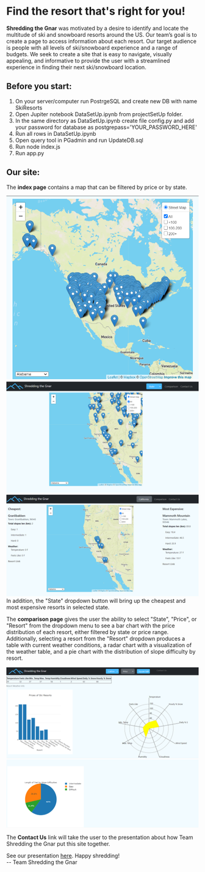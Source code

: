 # **Find the resort that's right for you!**

**Shredding the Gnar** was motivated by a desire to identify and locate the multitude of ski and snowboard resorts around the US. Our team’s goal is to create a page to access information about each resort. Our target audience is people with all levels of ski/snowboard experience and a range of budgets. We seek to create a site that is easy to navigate, visually appealing, and informative to provide the user with a streamlined experience in finding their next ski/snowboard location.

## Before you start:
1. On your server/computer run PostrgeSQL and create new DB with name SkiResorts
2. Open Jupiter notebook DataSetUp.ipynb from projectSetUp folder.
3. In the same directory as DataSetUp.ipynb create file config.py and add your password for database as postgrepass='YOUR_PASSWORD_HERE'
4. Run all rows in DataSetUp.ipynb
5. Open query tool in PGadmin and run UpdateDB.sql
6. Run node index.js
7. Run app.py

## Our site:
The **index page** contains a map that can be filtered by price or by state.  

![](assets/images/indexShredMap.PNG)
![](assets/images/indexShred.PNG) 
![](assets/images/indexShredCard.PNG)  
In addition, the "State" dropdown button will bring up the cheapest and most expensive resorts in selected state.

The **comparison page** gives the user the ability to select "State", "Price", or "Resort" from the dropdown menu to see a bar chart with the price distribution of each resort, either filtered by state or price range. Additionally, selecting a resort from the "Resort" dropdown produces a table with current weather conditions, a radar chart with a visualization of the weather table, and a pie chart with the distribution of slope difficulty by resort.

![](assets/images/compShredResort.PNG)![](assets/images/compShredPie.PNG)

The **Contact Us** link will take the user to the presentation about how Team Shredding the Gnar put this site together.

See our presentation [here](https://docs.google.com/presentation/d/11My6oznZEgoI8yojyB5zZIndk0h40zuZ8xHygYNEmns/edit#slide=id.p).
Happy shredding!  
-- Team Shredding the Gnar



